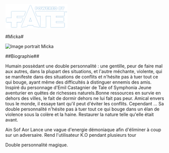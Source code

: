 [![Logo Fate Accueil](/ressources/img/power_fate.png)](/index.html)

#Micka#

![Image portrait Micka](../ressources/img/saya.jpg)

##Biographie##

Humain possèdant une double personnalité : une gentille, peur de faire mal aux autres, dans la plupart des situations, et l'autre méchante, violente, qui se manifeste dans des situations de conflits et n'hésite pas à tuer tout ce qui bouge, ayant même des difficultés à distinguer ennemis des amis.
Inspiré du personnage d'Emil Castagnier de Tale of Symphonia
Jeune aventurier en quêtes de richesses naturels.
​Bonne ressources en survie en dehors des villes, le fait de dormir dehors ne lui fait pas peur.
​Amical envers tous le monde, il essaye tant qu'il peut d'éviter les conflits.
​Cependant ... Sa double personnalité n'hésite pas à tuer tout ce qui bouge dans un élan de violence sous la colère et la haine.
Restaurer la nature telle qu'elle était avant.

Ain Sof Aor
Lance une vague d'energie démoniaque afin d'éliminer à coup sur un adversaire. Rend l'utilisateur K.O pendant plusieurs tour

Double personnalité magique.